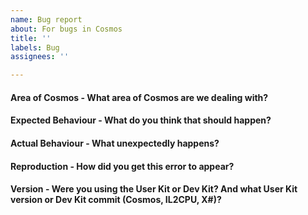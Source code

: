 ```yaml
---
name: Bug report
about: For bugs in Cosmos
title: ''
labels: Bug
assignees: ''

---
```


#### Area of Cosmos - What area of Cosmos are we dealing with?


#### Expected Behaviour - What do you think that should happen?


#### Actual Behaviour - What unexpectedly happens?


#### Reproduction - How did you get this error to appear?


#### Version - Were you using the User Kit or Dev Kit? And what User Kit version or Dev Kit commit (Cosmos, IL2CPU, X#)?
